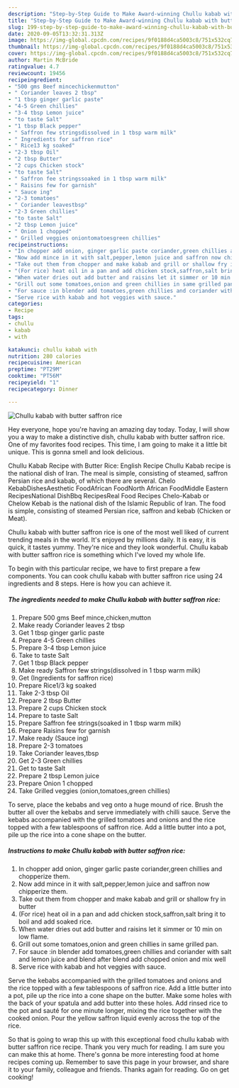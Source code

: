 ```yaml
---
description: "Step-by-Step Guide to Make Award-winning Chullu kabab with butter saffron rice"
title: "Step-by-Step Guide to Make Award-winning Chullu kabab with butter saffron rice"
slug: 199-step-by-step-guide-to-make-award-winning-chullu-kabab-with-butter-saffron-rice
date: 2020-09-05T13:32:31.313Z
image: https://img-global.cpcdn.com/recipes/9f0188d4ca5003c8/751x532cq70/chullu-kabab-with-butter-saffron-rice-recipe-main-photo.jpg
thumbnail: https://img-global.cpcdn.com/recipes/9f0188d4ca5003c8/751x532cq70/chullu-kabab-with-butter-saffron-rice-recipe-main-photo.jpg
cover: https://img-global.cpcdn.com/recipes/9f0188d4ca5003c8/751x532cq70/chullu-kabab-with-butter-saffron-rice-recipe-main-photo.jpg
author: Martin McBride
ratingvalue: 4.7
reviewcount: 19456
recipeingredient:
- "500 gms Beef mincechickenmutton"
- " Coriander leaves 2 tbsp"
- "1 tbsp ginger garlic paste"
- "4-5 Green chillies"
- "3-4 tbsp Lemon juice"
- "to taste Salt"
- "1 tbsp Black pepper"
- " Saffron few stringsdissolved in 1 tbsp warm milk"
- " Ingredients for saffron rice"
- " Rice13 kg soaked"
- "2-3 tbsp Oil"
- "2 tbsp Butter"
- "2 cups Chicken stock"
- "to taste Salt"
- " Saffron fee stringssoaked in 1 tbsp warm milk"
- " Raisins few for garnish"
- " Sauce ing"
- "2-3 tomatoes"
- " Coriander leavestbsp"
- "2-3 Green chillies"
- "to taste Salt"
- "2 tbsp Lemon juice"
- " Onion 1 chopped"
- " Grilled veggies oniontomatoesgreen chillies"
recipeinstructions:
- "In chopper add onion, ginger garlic paste coriander,green chillies and chopperize them."
- "Now add mince in it with salt,pepper,lemon juice and saffron now chipperize them."
- "Take out them from chopper and make kabab and grill or shallow fry in butter"
- "(For rice) heat oil in a pan and add chicken stock,saffron,salt bring it to boil and add soaked rice."
- "When water dries out add butter and raisins let it simmer or 10 min on low flame."
- "Grill out some tomatoes,onion and green chillies in same grilled pan."
- "For sauce :in blender add tomatoes,green chillies and coriander with salt and lemon juice and blend after blend add chopped onion and mix well"
- "Serve rice with kabab and hot veggies with sauce."
categories:
- Recipe
tags:
- chullu
- kabab
- with

katakunci: chullu kabab with 
nutrition: 280 calories
recipecuisine: American
preptime: "PT29M"
cooktime: "PT56M"
recipeyield: "1"
recipecategory: Dinner

---
```



![Chullu kabab with butter saffron rice](https://img-global.cpcdn.com/recipes/9f0188d4ca5003c8/751x532cq70/chullu-kabab-with-butter-saffron-rice-recipe-main-photo.jpg)

Hey everyone, hope you're having an amazing day today. Today, I will show you a way to make a distinctive dish, chullu kabab with butter saffron rice. One of my favorites food recipes. This time, I am going to make it a little bit unique. This is gonna smell and look delicious.

Chullu Kabab Recipe with Butter Rice: English Recipe Chullu Kabab recipe is the national dish of Iran. The meal is simple, consisting of steamed, saffron Persian rice and kabab, of which there are several. Chelo KebabDishesAesthetic FoodAfrican FoodNorth African FoodMiddle Eastern RecipesNational DishBbq RecipesReal Food Recipes Chelo-Kabab or Chelow Kebab is the national dish of the Islamic Republic of Iran. The food is simple, consisting of steamed Persian rice, saffron and kebab (Chicken or Meat).

Chullu kabab with butter saffron rice is one of the most well liked of current trending meals in the world. It's enjoyed by millions daily. It is easy, it is quick, it tastes yummy. They're nice and they look wonderful. Chullu kabab with butter saffron rice is something which I've loved my whole life.


To begin with this particular recipe, we have to first prepare a few components. You can cook chullu kabab with butter saffron rice using 24 ingredients and 8 steps. Here is how you can achieve it.

<!--inarticleads1-->

##### The ingredients needed to make Chullu kabab with butter saffron rice:

1. Prepare 500 gms Beef mince,chicken,mutton
1. Make ready  Coriander leaves 2 tbsp
1. Get 1 tbsp ginger garlic paste
1. Prepare 4-5 Green chillies
1. Prepare 3-4 tbsp Lemon juice
1. Take to taste Salt
1. Get 1 tbsp Black pepper
1. Make ready  Saffron few strings(dissolved in 1 tbsp warm milk)
1. Get  (Ingredients for saffron rice)
1. Prepare  Rice1/3 kg soaked
1. Take 2-3 tbsp Oil
1. Prepare 2 tbsp Butter
1. Prepare 2 cups Chicken stock
1. Prepare to taste Salt
1. Prepare  Saffron fee strings(soaked in 1 tbsp warm milk)
1. Prepare  Raisins few for garnish
1. Make ready  (Sauce ing)
1. Prepare 2-3 tomatoes
1. Take  Coriander leaves,tbsp
1. Get 2-3 Green chillies
1. Get to taste Salt
1. Prepare 2 tbsp Lemon juice
1. Prepare  Onion 1 chopped
1. Take  Grilled veggies (onion,tomatoes,green chillies)


To serve, place the kebabs and veg onto a huge mound of rice. Brush the butter all over the kebabs and serve immediately with chilli sauce. Serve the kebabs accompanied with the grilled tomatoes and onions and the rice topped with a few tablespoons of saffron rice. Add a little butter into a pot, pile up the rice into a cone shape on the butter. 

<!--inarticleads2-->

##### Instructions to make Chullu kabab with butter saffron rice:

1. In chopper add onion, ginger garlic paste coriander,green chillies and chopperize them.
1. Now add mince in it with salt,pepper,lemon juice and saffron now chipperize them.
1. Take out them from chopper and make kabab and grill or shallow fry in butter
1. (For rice) heat oil in a pan and add chicken stock,saffron,salt bring it to boil and add soaked rice.
1. When water dries out add butter and raisins let it simmer or 10 min on low flame.
1. Grill out some tomatoes,onion and green chillies in same grilled pan.
1. For sauce :in blender add tomatoes,green chillies and coriander with salt and lemon juice and blend after blend add chopped onion and mix well
1. Serve rice with kabab and hot veggies with sauce.


Serve the kebabs accompanied with the grilled tomatoes and onions and the rice topped with a few tablespoons of saffron rice. Add a little butter into a pot, pile up the rice into a cone shape on the butter. Make some holes with the back of your spatula and add butter into these holes. Add rinsed rice to the pot and sauté for one minute longer, mixing the rice together with the cooked onion. Pour the yellow saffron liquid evenly across the top of the rice. 

So that is going to wrap this up with this exceptional food chullu kabab with butter saffron rice recipe. Thank you very much for reading. I am sure you can make this at home. There's gonna be more interesting food at home recipes coming up. Remember to save this page in your browser, and share it to your family, colleague and friends. Thanks again for reading. Go on get cooking!
